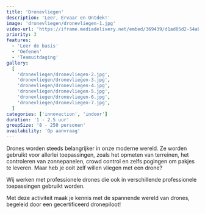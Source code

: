```yaml
---
title: 'Dronevliegen'
description: 'Leer, Ervaar en Ontdek!'
image: 'dronevliegen/dronevliegen-1.jpg'
video-url: 'https://iframe.mediadelivery.net/embed/369439/d1ad05d2-54ab-4b52-8e64-2943ff452f8b'
priority: 3
features:
  - 'Leer de basis'
  - 'Oefenen'
  - 'Teamuitdaging'
gallery:
  [
    'dronevliegen/dronevliegen-2.jpg',
    'dronevliegen/dronevliegen-3.jpg',
    'dronevliegen/dronevliegen-4.jpg',
    'dronevliegen/dronevliegen-5.jpg',
    'dronevliegen/dronevliegen-6.jpg',
    'dronevliegen/dronevliegen-7.jpg',
  ]
categories: ['innovaction', 'indoor']
duration: '1 - 2.5 uur'
groupSize: '8 - 250 personen'
availability: 'Op aanvraag'
---
```


Drones worden steeds belangrijker in onze moderne wereld. Ze worden gebruikt voor allerlei toepassingen, zoals het opmeten van terreinen, het controleren van zonnepanelen, crowd control en zelfs pogingen om pakjes te leveren. Maar heb je ooit zelf willen vliegen met een drone?

Wij werken met professionele drones die ook in verschillende professionele toepassingen gebruikt worden.

Met deze activiteit maak je kennis met de spannende wereld van drones, begeleid door een gecertificeerd dronepiloot!
